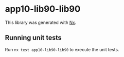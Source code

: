 # app10-lib90-lib90

This library was generated with [Nx](https://nx.dev).

## Running unit tests

Run `nx test app10-lib90-lib90` to execute the unit tests.
